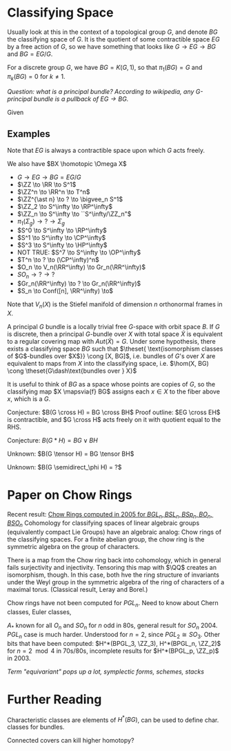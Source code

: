 # Classifying Space

Usually look at this in the context of a topological group $G$, and denote $BG$ the classifying space of $G$. It is the quotient of some contractible space $EG$ by a free action of $G$, so we have something that looks like $G \to EG \to BG$ and $BG = EG/G$.

For a discrete group $G$, we have $BG = K(G,1)$, so that $\pi_1(BG) = G$ and $\pi_k(BG) = 0$ for $k \neq 1$.

*Question: what is a principal bundle? According to wikipedia, any G-principal bundle is a pullback of $EG \to BG$.*

Given

## Examples

Note that $EG$ is always a contractible space upon which $G$ acts freely.

We also have $BX \homotopic \Omega X$

- $G \to EG \to BG = EG/G$
- $\ZZ \to \RR \to S^1$
- $\ZZ^n \to \RR^n \to T^n$
- $\ZZ^{\ast n} \to ? \to \bigvee_n S^1$
- $\ZZ_2 \to S^\infty \to \RP^\infty$
- $\ZZ_n \to S^\infty \to ``S^\infty/\ZZ_n"$
- $\pi_1(\Sigma_g) \to ? \to \Sigma_g$
- $S^0 \to S^\infty \to \RP^\infty$
- $S^1 \to S^\infty \to \CP^\infty$
- $S^3 \to S^\infty \to \HP^\infty$
- NOT TRUE: $S^7 \to S^\infty \to \OP^\infty$
- $T^n \to ? \to (\CP^\infty)^n$
- $O_n \to V_n(\RR^\infty) \to Gr_n(\RR^\infty)$
- $SO_n \to ? \to ?$
- $Gr_n(\RR^\infty) \to ? \to Gr_n(\RR^\infty)$
- $S_n \to Conf([n], \RR^\infty) \to$


Note that $V_n(X)$ is the Stiefel manifold of dimension $n$ orthonormal frames in $X$.

A principal $G$ bundle is a locally trivial free $G$-space with orbit space $B$. If $G$ is discrete, then a principal $G$-bundle over $X$ with total space $\tilde X$ is equivalent to a regular covering map with $Aut(\tilde X) = G$. Under some hypothesis, there exists a classifying space $BG$ such that $\theset{ \text{isomorphism classes of $G$-bundles over $X$}} \cong [X, BG]$, i.e. bundles of $G$'s over $X$ are equivalent to maps from $X$ into the classifying space, i.e. $\hom(X, BG) \cong \theset{G\dash\text{bundles over } X}$

It is useful to think of $BG$ as a space whose points are copies of $G$, so the classifying map $X \mapsvia{f} BG$ assigns each $x \in X$ to the fiber above $x$, which is a $G$.

Conjecture: $B(G \cross H) = BG \cross BH$
Proof outline: $EG \cross EH$ is contractible, and $G \cross H$ acts freely on it with quotient equal to the RHS.

Conjecture: $B(G \ast H) = BG \vee BH$

Unknown: $B(G \tensor H) = BG \tensor BH$

Unknown: $B(G \semidirect_\phi H) = ?$


# Paper on Chow Rings
Recent result: [Chow Rings computed in 2005 for $BGL_n, BSL_n, BSp_n, BO_n, BSO_n$](https://arxiv.org/pdf/math/0505560.pdf)
Cohomology for classifying spaces of linear algebraic groups (equivalently compact Lie Groups) have an algebraic analog: Chow rings of the classifying spaces. For a finite abelian group, the chow ring is the symmetric algebra on the group of characters.

There is a map from the Chow ring back into cohomology, which in general fails surjectivity and injectivity. Tensoring this map with $\QQ$ creates an isomorphism, though. In this case, both hve the ring structure of invariants under the Weyl group in the symmetric algebra of the ring of characters of a maximal torus. (Classical result, Leray and Borel.)

Chow rings have not been computed for $PGL_n$. Need to know about Chern classes, Euler classes,

$A_*$ known for all $O_n$ and $SO_n$ for $n$ odd in 80s, general result for $SO_n$ 2004. $PGL_n$ case is much harder. Understood for $n=2$, since $PGL_2 \cong SO_3$. Other bits that have been computed: $H^*(BPGL_3, \ZZ_3), H^*(BPGL_n, \ZZ_2)$ for $n = 2 \mod 4$ in 70s/80s, incomplete results for $H^*(BPGL_p, \ZZ_p)$ in 2003.

*Term "equivariant" pops up a lot, symplectic forms, schemes, stacks*

# Further Reading

Characteristic classes are elements of $H^*(BG)$, can be used to define char. classes for bundles.

Connected covers can kill higher homotopy?
